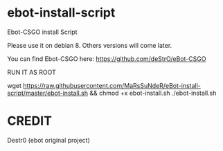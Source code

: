 # ebot-install-script
Ebot-CSGO install Script

Please use it on debian 8. Others versions will come later.

You can find Ebot-CSGO here: https://github.com/deStrO/eBot-CSGO

RUN IT AS ROOT

wget https://raw.githubusercontent.com/MaRsSuNdeR/eBot-install-script/master/ebot-install.sh && chmod +x ebot-install.sh
./ebot-install.sh

# CREDIT
Destr0 (ebot original project)

